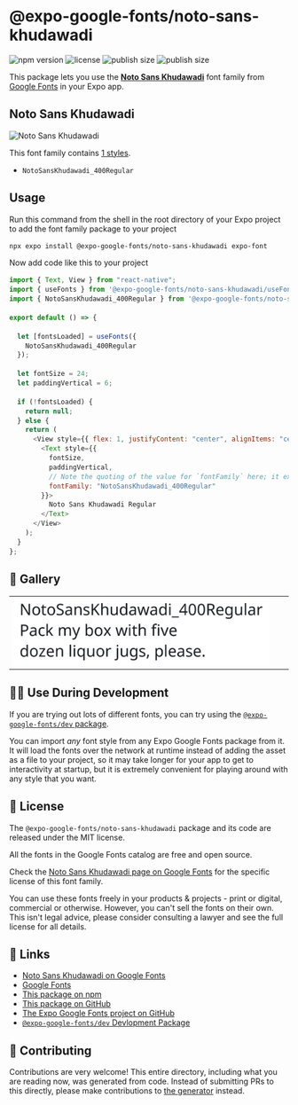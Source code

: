 # @expo-google-fonts/noto-sans-khudawadi

![npm version](https://flat.badgen.net/npm/v/@expo-google-fonts/noto-sans-khudawadi)
![license](https://flat.badgen.net/github/license/expo/google-fonts)
![publish size](https://flat.badgen.net/packagephobia/install/@expo-google-fonts/noto-sans-khudawadi)
![publish size](https://flat.badgen.net/packagephobia/publish/@expo-google-fonts/noto-sans-khudawadi)

This package lets you use the [**Noto Sans Khudawadi**](https://fonts.google.com/specimen/Noto+Sans+Khudawadi) font family from [Google Fonts](https://fonts.google.com/) in your Expo app.

## Noto Sans Khudawadi

![Noto Sans Khudawadi](./font-family.png)

This font family contains [1 styles](#-gallery).

- `NotoSansKhudawadi_400Regular`

## Usage

Run this command from the shell in the root directory of your Expo project to add the font family package to your project

```sh
npx expo install @expo-google-fonts/noto-sans-khudawadi expo-font
```

Now add code like this to your project

```js
import { Text, View } from "react-native";
import { useFonts } from '@expo-google-fonts/noto-sans-khudawadi/useFonts';
import { NotoSansKhudawadi_400Regular } from '@expo-google-fonts/noto-sans-khudawadi/400Regular';

export default () => {

  let [fontsLoaded] = useFonts({
    NotoSansKhudawadi_400Regular
  });

  let fontSize = 24;
  let paddingVertical = 6;

  if (!fontsLoaded) {
    return null;
  } else {
    return (
      <View style={{ flex: 1, justifyContent: "center", alignItems: "center" }}>
        <Text style={{
          fontSize,
          paddingVertical,
          // Note the quoting of the value for `fontFamily` here; it expects a string!
          fontFamily: "NotoSansKhudawadi_400Regular"
        }}>
          Noto Sans Khudawadi Regular
        </Text>
      </View>
    );
  }
};
```

## 🔡 Gallery


||||
|-|-|-|
|![NotoSansKhudawadi_400Regular](./400Regular/NotoSansKhudawadi_400Regular.ttf.png)||||


## 👩‍💻 Use During Development

If you are trying out lots of different fonts, you can try using the [`@expo-google-fonts/dev` package](https://github.com/expo/google-fonts/tree/master/font-packages/dev#readme).

You can import _any_ font style from any Expo Google Fonts package from it. It will load the fonts over the network at runtime instead of adding the asset as a file to your project, so it may take longer for your app to get to interactivity at startup, but it is extremely convenient for playing around with any style that you want.


## 📖 License

The `@expo-google-fonts/noto-sans-khudawadi` package and its code are released under the MIT license.

All the fonts in the Google Fonts catalog are free and open source.

Check the [Noto Sans Khudawadi page on Google Fonts](https://fonts.google.com/specimen/Noto+Sans+Khudawadi) for the specific license of this font family.

You can use these fonts freely in your products & projects - print or digital, commercial or otherwise. However, you can't sell the fonts on their own. This isn't legal advice, please consider consulting a lawyer and see the full license for all details.

## 🔗 Links

- [Noto Sans Khudawadi on Google Fonts](https://fonts.google.com/specimen/Noto+Sans+Khudawadi)
- [Google Fonts](https://fonts.google.com/)
- [This package on npm](https://www.npmjs.com/package/@expo-google-fonts/noto-sans-khudawadi)
- [This package on GitHub](https://github.com/expo/google-fonts/tree/master/font-packages/noto-sans-khudawadi)
- [The Expo Google Fonts project on GitHub](https://github.com/expo/google-fonts)
- [`@expo-google-fonts/dev` Devlopment Package](https://github.com/expo/google-fonts/tree/master/font-packages/dev)

## 🤝 Contributing

Contributions are very welcome! This entire directory, including what you are reading now, was generated from code. Instead of submitting PRs to this directly, please make contributions to [the generator](https://github.com/expo/google-fonts/tree/master/packages/generator) instead.
